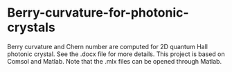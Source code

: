 # Berry-curvature-for-photonic-crystals
Berry curvature and Chern number are computed for 2D quantum Hall photonic crystal.
See the .docx file for more details.
This project is based on Comsol and Matlab. Note that the .mlx files can be opened through Matlab.
